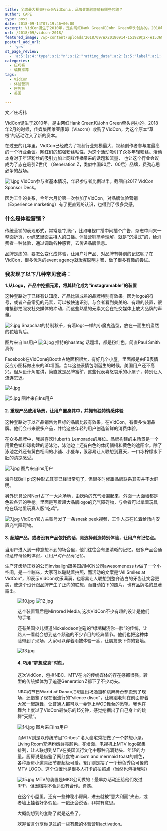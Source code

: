 ```yaml
---
title: 全球最大视频行业会VidCon上，品牌做体验营销有哪些套路？
author: CAPE
type: post
date: 2018-09-14T07:19:46+00:00
excerpt: VidCon诞生于2010年，是由网红Hank Green和John Green牵头创办的。2018年2月的时候，传媒集团维亚康姆（Viacom）收购了VidCon，为这个原本“草根”的活动注入了新的资本。
url: /2018/09/vidcon-2018/
featured_image: /wp-content/uploads/2018/09/WX20180914-151929@2x-e1536909525483.png
posturl_add_url:
  - 'yes'
st_page_review:
  - 'a:5:{s:4:"type";s:1:"n";s:12:"ratting_data";a:2:{s:5:"label";a:1:{i:0;s:0:"";}s:5:"score";a:1:{i:0;s:1:"0";}}s:7:"postion";s:2:"tl";s:5:"title";s:0:"";s:11:"score_label";s:0:"";}'
categories:
  - 庄巧祎
  - 编辑推荐
tags:
  - VidCon
  - 体验营销
  - 庄巧祎
  - 美国

---
```


文／庄巧祎

VidCon诞生于2010年，是由网红Hank Green和John Green牵头创办的。2018年2月的时候，传媒集团维亚康姆（Viacom）收购了VidCon，为这个原本“草根”的活动注入了新的资本。

在过去的几年里，VidCon已经成为了视频行业规模最大、视频创作者参与度最高的一个行业会议。网红们的超强粉丝粘性，为这个活动吸引了众多年轻粉丝。活动本身对于年轻粉丝的吸引力加上网红传播带来的话题和流量， 也让这个行业会议成为了志在吸引Z世代 （Generation Z，类似中国90后、00后）品牌，费劲心思必争的战场。

![1.jpg](https://i.loli.net/2019/05/28/5ced49ed29b1827578.jpg)
VidCon参与者基本情况，年轻参与者比例过半。截图自2017 VidCon Sponsor Deck。 


因为工作的关系，今年六月份第一次参加了VidCon，对品牌体验营销（Experience marketing）有了更直观的认识，也得到了很多灵感。

### **什么是体验营销？**

传统营销的表现形式，常常是“打断”，比如电视广播中间插个广告，杂志中间夹一整面折页，or综艺里面主持人的口播。体验营销简单理解，就是“沉浸式”的，给消费者一种体验，通过调动各种感官，去传递品牌信息。

品牌是虚的，要怎么变化成体验，让用户对产品、对品牌有特别的记忆呢？在VidCon，很多优秀的event agency就发挥聪明才智，做了很多有趣的尝试。

### 我发现了以下几种常见套路：

**1.从Logo，产品中挖掘元素，将其转化成为“instagramable”的装置**

这种套路对于已经有认知度、产品比较成熟的品牌特别有效果。因为logo的符号，或者产品常见的元素，可以被快速识别。与会者看到美美的、有趣的装置，很难抵御拍照发社交媒体的冲动，而这些熟悉的元素又会在社交媒体上放大品牌的声量。

![2.jpg](https://i.loli.net/2019/05/28/5ced492a0992f26235.jpg)
Snapchat的特制秋千，有着logo一样的小魔鬼造型，放在一面生机盎然的花墙背后。 

图片来自Ins用户
![3.jpg](https://i.loli.net/2019/05/28/5ced4928036db90345.jpg)
推特的hashtag 话题墙，都是粉红色，简直Paul Smith真传

Facebook在VidCon的Booth占地面积很大，有好几个小屋。里面都是由FB表情反应小图标做出来的3D墙面。当年这些表情包刚诞生的时候，美国用户还不高兴。但从设计角度讲，简直就是品牌富矿。这些代表喜怒哀乐的小屋子，特别让人流连忘返。

![4.jpg](https://i.loli.net/2019/05/28/5ced4928eff2117070.jpg)

![5.jpg](https://i.loli.net/2019/05/28/5ced492a0138c84845.jpg)
图片来自Ins用户


#### 2. 重现产品使用场景，让用户置身其中，并拥有独特情感体验

这种套路对于以产品销售为目标的品牌比较有效果。在VidCon，有很多快消品牌。他们会带来很多产品，并给这些年轻的用户创造新鲜的消费体验。

在众多品牌中，我最喜欢Hubert&#8217;s Lemonade的展位。品牌构建的主场景是一个用黄色塑料球构建的游泳池，泳池边上还有白色的休闲躺椅和黄色的遮阳伞。除了泳池之外还有黄白相间的小铺、小餐车，很容易让人联想到夏天，一口冰柠檬水下肚的清凉感受。

![7.jpg](https://i.loli.net/2019/05/28/5ced4929ed03796533.jpg)
图片来自ins用户

海洋球Ball pit这种形式其实已经很常见了，但很多时候跟品牌联系其实并不太鲜明。

另外玩具公司Nerf占了一大片场地，由灰色的充气墙围起来，外面一大面墙都是色彩各异的手枪。里面是写着超大品牌logo的充气障碍物，与会者可以拿着玩具枪在场地里玩真人版”吃鸡”。

![7.jpg](https://i.loli.net/2019/05/28/5ced4929ed03796533.jpg)
VidCon官方主账号发了一条sneak peek视频，工作人员在忙着给场内安置充气障碍物。


#### 3. 超越产品，或者没有产品依托的话，则选择创造特别体验，让用户有记忆点。

当用户进入到一种意想不到的场合里，他们往往会有更清晰的记忆。很多产品会通过这种奇怪的体验，让用户对产品有记忆。

生产牙齿矫正器的公司invisalign跟美国的MCN公司awesomeness tv做了一个小空间，是一个蹦床，大家可以蹦跶着拍照，而活动的文案是“All Smiles at VidCon”，即表示VidCon欢乐满满，也容易让人联想到整齐洁白的牙齿让笑容更美，使这个设计跟品牌产生了正向的联想。而自动拍下的照片，也有品牌名的显著露出。<figure>

![10.jpg](https://i.loli.net/2019/05/28/5ced4adf58ccf29425.jpg)
![12.jpg](https://i.loli.net/2019/05/28/5ced4adf2746068566.jpg)
 
这个装置背后是Mirrored Media, 这次VidCon不少有趣的设计是他们的手笔


还有美国少儿频道Nickelodeon创造的“绿糊糊浇你一脸”的传统，让路人一看就会想到这个频道的不少节目的经典情节。他们也把这种体验带到了现场，大家可以穿着雨披体验一番，让朋友录下你的窘境。

![13.jpg](https://i.loli.net/2019/05/28/5ced4adecafa871570.jpg)


#### 4. 巧用“梦想成真”时刻。

这次VidCon，包括NBC、MTV在内的传统媒体的存在感都很强。转型的传统媒体为了追逐Generation Z都下了不少功夫。

NBC的节目World of Dance把明星出场通道和跳舞舞台都搬到了现场，还借鉴了现在很流行的“silence disco”，让舞蹈老师在前面带着大家一起跳舞，让普通人都可以一尝登上WOD舞台的愿望。我也在舞台上度过了VidCon最快乐的15分钟，感觉挖掘出了自己身上的跳舞“天赋”。

![14.jpg](https://i.loli.net/2019/05/28/5ced4adfb9cd096036.jpg)
图片来自ins用户

而MTV则是以传统节目&#8221;Cribes” 名人豪宅秀把做了一个梦想小屋。Living Room充满粉嫩鲜亮颜色、在墙面、电视机上MTV logo密集排列，让人联想到MTV在美国流行文化中那种充满劲头、年轻的力量。厨房说是借鉴了网红食物unicorn and mermaid toast的颜色，各种厨房小道具细节都超级可爱。餐厅则是摆了一个粉色秀色可餐的MTV LOGO。这个位置也是很多人打卡的拍照点（当然也包括我啦）

![15.jpg](https://i.loli.net/2019/05/28/5ced4adf9879e89677.jpg)
MTV的装置是MKG公司做的！最早办活动还给他们发过RFP，但因档期不合适没有合作。遗憾。

在这个小屋里，还有一些神秘小房间，进去就被”意大利面“夹击，或者墙上挂着好多假鱼，一戳还会说话，非常有意思。

大概能想到的套路了就是这些了。

欢迎留言分享你见过的一些有趣的体验营销activation。




